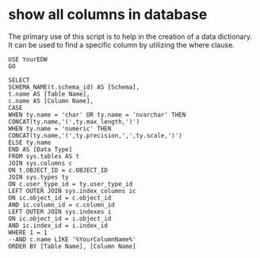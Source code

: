# show all columns in database

The primary use of this script is to help in the creation of a data dictionary. It can be used to find a specific column by utilizing the where clause.

```text
USE YourEDW
GO

SELECT 
SCHEMA_NAME(t.schema_id) AS [Schema],
t.name AS [Table Name],
c.name AS [Column Name],
CASE
WHEN ty.name = 'char' OR ty.name = 'nvarchar' THEN CONCAT(ty.name,'(',ty.max_length,')')
WHEN ty.name = 'numeric' THEN CONCAT(ty.name,'(',ty.precision,',',ty.scale,')')
ELSE ty.name
END AS [Data Type]
FROM sys.tables AS t
JOIN sys.columns c 
ON t.OBJECT_ID = c.OBJECT_ID
JOIN sys.types ty 
ON c.user_type_id = ty.user_type_id
LEFT OUTER JOIN sys.index_columns ic 
ON ic.object_id = c.object_id 
AND ic.column_id = c.column_id
LEFT OUTER JOIN sys.indexes i 
ON ic.object_id = i.object_id 
AND ic.index_id = i.index_id
WHERE 1 = 1
--AND c.name LIKE '%YourColumnName%'
ORDER BY [Table Name], [Column Name]
```

